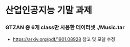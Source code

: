 # 산업인공지능 기말 과제
### GTZAN 중 6개 class만 사용한 데이터셋 ./Music.tar
- https://arxiv.org/pdf/1901.08928 참고 및 모델 수정
